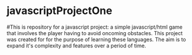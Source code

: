# javascriptProjectOne

#This is repository for a javascript project: a simple javascript/html game that involves the player having to avoid oncoming obstacles. This project was created for for the purpose of learning these languages. The aim is to expand it's complexity and features over a period of time. 
